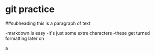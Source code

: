 # git practice

##subheading
this is a paragraph of text

-markdown is easy
-it's just some extre characters
-these get turned formatting later on












a
























